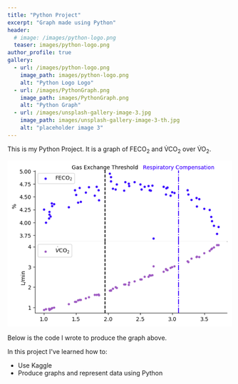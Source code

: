 ```yaml
---
title: "Python Project"
excerpt: "Graph made using Python"
header:
  # image: /images/python-logo.png
  teaser: images/python-logo.png
author_profile: true
gallery:
  - url: /images/python-logo.png
    image_path: images/python-logo.png
    alt: "Python Logo Logo"
  - url: /images/PythonGraph.png
    image_path: images/PythonGraph.png
    alt: "Python Graph"
  - url: /images/unsplash-gallery-image-3.jpg
    image_path: images/unsplash-gallery-image-3-th.jpg
    alt: "placeholder image 3"
---
```


This is my Python Project. It is a graph of FECO<sub>2</sub> and V&#x0307;CO<sub>2</sub> over V&#x0307;O<sub>2</sub>.

<img src="https://raw.githubusercontent.com/tomverchere/tomvercheremm/master/images/PythonGraph.png" alt="Python Graph">

Below is the code I wrote to produce the graph above.

<script src="https://gist.github.com/tomverchere/45a3afdd5ee4a9e09f0886ad22e7f75c.js"></script>

In this project I've learned how to:
- Use Kaggle
- Produce graphs and represent data using Python



<!-- {% include gallery caption="Here are some maps I've made!" %} -->
